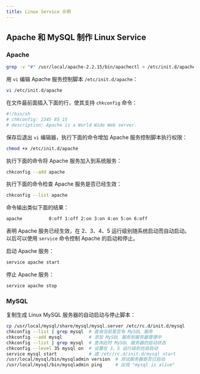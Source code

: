 ```yaml
---
title: Linux Service 示例
---
```


## Apache 和 MySQL 制作 Linux Service

### Apache

```sh
grep -v "#" /usr/local/apache-2.2.15/bin/apachectl > /etc/init.d/apache
```

用 `vi` 编辑 Apache 服务控制脚本 `/etc/init.d/apache`：

```sh
vi /etc/init.d/apache
```

在文件最前面插入下面的行，使其支持 `chkconfig` 命令：

```sh
#!/bin/sh
# chkconfig: 2345 85 15
# description: Apache is a World Wide Web server.
```

保存后退出 `vi` 编辑器，执行下面的命令增加 Apache 服务控制脚本执行权限：

```sh
chmod +x /etc/init.d/apache
```

执行下面的命令将 Apache 服务加入到系统服务：

```sh
chkconfig --add apache
```

执行下面的命令检查 Apache 服务是否已经生效：

```sh
chkconfig --list apache
```

命令输出类似下面的结果：

```sh
apache          0:off 1:off 2:on 3:on 4:on 5:on 6:off
```

表明 Apache 服务已经生效，在 2、3、4、5 运行级别随系统启动而自动启动。以后可以使用 `service` 命令控制 Apache 的启动和停止。

启动 Apache 服务：

```sh
service apache start
```

停止 Apache 服务：

```sh
service apache stop
```

### MySQL

复制生成 Linux MySQL 服务器的自动启动与停止脚本：

```sh
cp /usr/local/mysql/share/mysql/mysql.server /etc/rc.d/init.d/mysql
chkconfig --list | grep mysql  # 查询当前是否有 MySQL 服务
chkconfig --add mysql          # 添加 MySQL 服务到服务器管理中
chkconfig --list | grep mysql  # 查询此时 MySQL 服务器的启动状态
chkconfig --level 35 mysql on  # 设置在 3、5 运行级别也自启动
service mysql start            # 或 /etc/rc.d/init.d/mysql start
/usr/local/mysql/bin/mysqladmin version  # 测试服务器是否已启动
/usr/local/mysql/bin/mysqladmin ping     # 出现 "mysql is alive"
```
